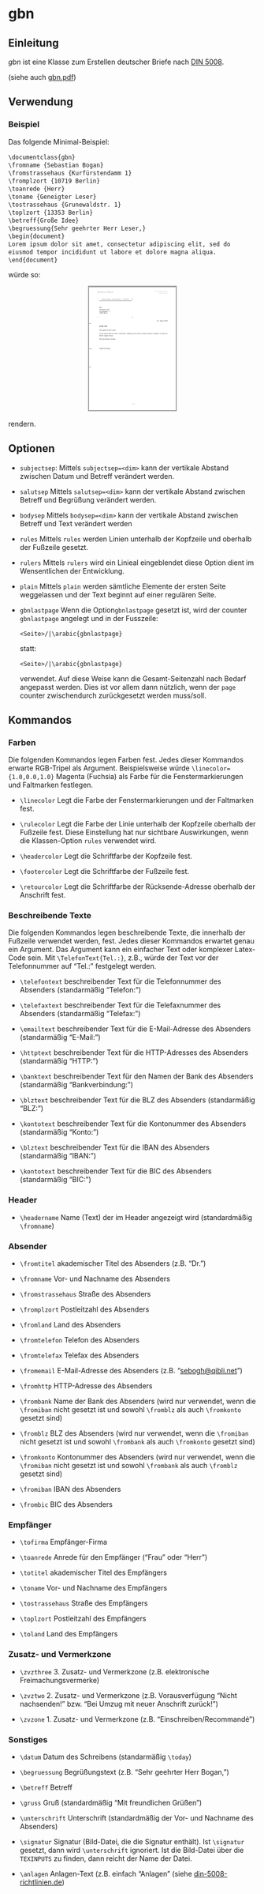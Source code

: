 # gbn

## Einleitung

*gbn* ist eine Klasse zum Erstellen deutscher Briefe nach [DIN 5008](http://de.wikipedia.org/wiki/DIN_5008).

(siehe auch [gbn.pdf](./gbn.pdf))

## Verwendung

### Beispiel

Das folgende Minimal-Beispiel:

~~~~ {.latex}
\documentclass{gbn}
\fromname {Sebastian Bogan}
\fromstrassehaus {Kurfürstendamm 1}
\fromplzort {10719 Berlin}
\toanrede {Herr}
\toname {Geneigter Leser}
\tostrassehaus {Grunewaldstr. 1}
\toplzort {13353 Berlin}
\betreff{Große Idee}
\begruessung{Sehr geehrter Herr Leser,}
\begin{document}
Lorem ipsum dolor sit amet, consectetur adipiscing elit, sed do
eiusmod tempor incididunt ut labore et dolore magna aliqua.
\end{document}
~~~~

würde so:

<p align="center">
    <a href="intro.pdf"><img src="intro.png"></a>
</p>

rendern.

## Optionen

-   `subjectsep`: Mittels `subjectsep=<dim>` kann der vertikale Abstand zwischen
    Datum und Betreff verändert werden.

-   `salutsep` Mittels `salutsep=<dim>` kann der vertikale Abstand zwischen
    Betreff und Begrüßung verändert werden.

-   `bodysep` Mittels `bodysep=<dim>` kann der vertikale Abstand zwischen
    Betreff und Text verändert werden

-   `rules` Mittels `rules` werden Linien unterhalb der Kopfzeile und oberhalb
    der Fußzeile gesetzt.

-   `rulers` Mittels `rulers` wird ein Linieal eingeblendet diese Option dient
    im Wensentlichen der Entwicklung.

-   `plain` Mittels `plain` werden sämtliche Elemente der ersten Seite
    weggelassen und der Text beginnt auf einer regulären Seite.

-   `gbnlastpage` Wenn die Option`gbnlastpage` gesetzt ist, wird der counter
    `gbnlastpage` angelegt und in der Fusszeile:

    ~~~~ {.latex}
    <Seite>/|\arabic{gbnlastpage}
    ~~~~

    statt:

    ~~~~ {.latex}
    <Seite>/|\arabic{gbnlastpage}
    ~~~~

    verwendet. Auf diese Weise kann die Gesamt-Seitenzahl nach Bedarf angepasst
    werden. Dies ist vor allem dann nützlich, wenn der `page` counter
    zwischendurch zurückgesetzt werden muss/soll.

## Kommandos

### Farben

Die folgenden Kommandos legen Farben fest. Jedes dieser Kommandos erwarte
RGB-Tripel als Argument. Beispielsweise würde `\linecolor={1.0,0.0,1.0}` Magenta
(Fuchsia) als Farbe für die Fenstermarkierungen und Faltmarken festlegen.

-   `\linecolor` Legt die Farbe der Fenstermarkierungen und der Faltmarken fest.

-   `\rulecolor` Legt die Farbe der Linie unterhalb der Kopfzeile oberhalb der
    Fußzeile fest. Diese Einstellung hat nur sichtbare Auswirkungen, wenn die
    Klassen-Option `rules` verwendet wird.

-   `\headercolor` Legt die Schriftfarbe der Kopfzeile fest.

-   `\footercolor` Legt die Schriftfarbe der Fußzeile fest.

-   `\retourcolor` Legt die Schriftfarbe der Rücksende-Adresse oberhalb der
    Anschrift fest.

### Beschreibende Texte

Die folgenden Kommandos legen beschreibende Texte, die innerhalb der Fußzeile
verwendet werden, fest. Jedes dieser Kommandos erwartet genau ein Argument. Das
Argument kann ein einfacher Text oder komplexer Latex-Code sein. Mit
`\TelefonText{Tel.:}`, z.B., würde der Text vor der Telefonnummer auf “Tel.:”
festgelegt werden.

-   `\telefontext` beschreibender Text für die Telefonnummer des Absenders
    (standarmäßig “Telefon:”)

-   `\telefaxtext` beschreibender Text für die Telefaxnummer des Absenders
    (standarmäßig “Telefax:”)

-   `\emailtext` beschreibender Text für die E-Mail-Adresse des Absenders
    (standarmäßig “E-Mail:”)

-   `\httptext` beschreibender Text für die HTTP-Adresses des Absenders
    (standarmäßig “HTTP:”)

-   `\banktext` beschreibender Text für den Namen der Bank des Absenders
    (standarmäßig “Bankverbindung:”)

-   `\blztext` beschreibender Text für die BLZ des Absenders (standarmäßig
    “BLZ:”)

-   `\kontotext` beschreibender Text für die Kontonummer des Absenders
    (standarmäßig “Konto:”)

-   `\blztext` beschreibender Text für die IBAN des Absenders (standarmäßig
    “IBAN:”)

-   `\kontotext` beschreibender Text für die BIC des Absenders (standarmäßig
    “BIC:”)

### Header

-   `\headername` Name (Text) der im Header angezeigt wird (standardmäßig
    `\fromname`)

### Absender

-   `\fromtitel` akademischer Titel des Absenders (z.B. “Dr.”)

-   `\fromname` Vor- und Nachname des Absenders

-   `\fromstrassehaus` Straße des Absenders

-   `\fromplzort` Postleitzahl des Absenders

-   `\fromland` Land des Absenders

-   `\fromtelefon` Telefon des Absenders

-   `\fromtelefax` Telefax des Absenders

-   `\fromemail` E-Mail-Adresse des Absenders (z.B. “sebogh@qibli.net”)

-   `\fromhttp` HTTP-Adresse des Absenders

-   `\frombank` Name der Bank des Absenders (wird nur verwendet, wenn die
    `\fromiban` nicht gesetzt ist und sowohl `\fromblz` als auch `\fromkonto`
    gesetzt sind)

-   `\fromblz` BLZ des Absenders (wird nur verwendet, wenn die `\fromiban` nicht
    gesetzt ist und sowohl `\frombank` als auch `\fromkonto` gesetzt sind)

-   `\fromkonto` Kontonummer des Absenders (wird nur verwendet, wenn die
    `\fromiban` nicht gesetzt ist und sowohl `\frombank` als auch `\fromblz`
    gesetzt sind)

-   `\fromiban` IBAN des Absenders

-   `\frombic` BIC des Absenders

### Empfänger

-   `\tofirma` Empfänger-Firma

-   `\toanrede` Anrede für den Empfänger (“Frau” oder “Herr”)

-   `\totitel` akademischer Titel des Empfängers

-   `\toname` Vor- und Nachname des Empfängers

-   `\tostrassehaus` Straße des Empfängers

-   `\toplzort` Postleitzahl des Empfängers

-   `\toland` Land des Empfängers

### Zusatz- und Vermerkzone

-   `\zvzthree` 3. Zusatz- und Vermerkzone (z.B. elektronische
    Freimachungsvermerke)

-   `\zvztwo` 2. Zusatz- und Vermerkzone (z.B. Vorausverfügung “Nicht
    nachsenden!” bzw. “Bei Umzug mit neuer Anschrift zurück!”)

-   `\zvzone` 1. Zusatz- und Vermerkzone (z.B. “Einschreiben/Recommandé”)

### Sonstiges

-   `\datum` Datum des Schreibens (standarmäßig `\today`)

-   `\begruessung` Begrüßungstext (z.B. “Sehr geehrter Herr Bogan,”)

-   `\betreff` Betreff

-   `\gruss` Gruß (standardmäßig “Mit freundlichen Grüßen”)

-   `\unterschrift` Unterschrift (standardmäßig der Vor- und Nachname des
    Absenders)

-   `\signatur` Signatur (Bild-Datei, die die Signatur enthält). Ist `\signatur`
    gesetzt, dann wird `\unterschrift` ignoriert. Ist die Bild-Datei über die
    `TEXINPUTS` zu finden, dann reicht der Name der Datei.

-   `\anlagen` Anlagen-Text (z.B. einfach “Anlagen” (siehe
    [din-5008-richtlinien.de](din-5008-richtlinien.de))
